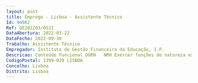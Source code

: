 ```yaml
--- 
layout: post
title: Emprego - Lisboa - Assistente Técnico
Id: 94962
Ref: OE202203/0531
DataAbertura: 2022-03-22
DataFecho: 2022-09-30
Trabalho: Assistente Técnico
Empregador: Instituto de Gestão Financeira da Educação, I.P.
Descricao: Conteúdo Funcional DGRH   NRH Exercer funções de natureza executiva, de aplicação de métodos e processos, com base em diretivas bem definidas e instruções gerais, de grau médio de complexidade, designadamente  REFERÊNCIA A   Assegurar o processamento de vencimentos, abonos, comparticipações e descontos no Programa SRH – Sistema de Recursos Humanos   Assegurar o cálculo, processamento e controlo dos valores a pagar a título de trabalho suplementar   Executar, processar e controlar as penhoras de vencimentos   Proceder à inscrição dos trabalhadores nos organismos de proteção social, designadamente a Caixa Geral de Aposentações e Segurança Social e assegurar o tratamento de dados daí decorrentes   Emitir guias de pagamento dos descontos obrigatórios, nomeadamente, Segurança Social  Caixa Geral de Aposentações, ADSE, penhoras e pensões de alimentos REFERÊNCIA B   Acompanhar o controlo da assiduidade e pontualidade dos trabalhadores do IGeFE, IP   Controlar as faltas e licenças do pessoal, e lançar os atestados no cRHonus   Atualizar e Integrar dados relativos à assiduidade, férias, faltas e licenças no SRH   Controlar os prazos e lançar os pedidos de juntas Médicas na ADSE   Realizar atendimento telefónico e presencial a todos os trabalhadores do IGeFE, IP   Gerir a correspondência de entrada do NRH e posterior arquivo no smartDOCS®   Recolher a informação necessária à gestão de recursos humanos do IGeFE, IP    Manter atualizadas as bases de dados e os processos individuais dos trabalhadores do IGeFE, IP.
CodigoPostal: 1399-029 LISBOA
Concelho: Lisboa
Distrito: Lisboa
--- 
```


